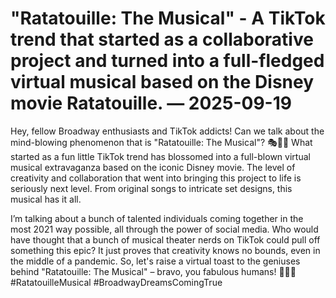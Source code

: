 # "Ratatouille: The Musical" - A TikTok trend that started as a collaborative project and turned into a full-fledged virtual musical based on the Disney movie Ratatouille. — 2025-09-19

Hey, fellow Broadway enthusiasts and TikTok addicts! Can we talk about the mind-blowing phenomenon that is "Ratatouille: The Musical"? 🎭🐀✨ What started as a fun little TikTok trend has blossomed into a full-blown virtual musical extravaganza based on the iconic Disney movie. The level of creativity and collaboration that went into bringing this project to life is seriously next level. From original songs to intricate set designs, this musical has it all.

I’m talking about a bunch of talented individuals coming together in the most 2021 way possible, all through the power of social media. Who would have thought that a bunch of musical theater nerds on TikTok could pull off something this epic? It just proves that creativity knows no bounds, even in the middle of a pandemic. So, let's raise a virtual toast to the geniuses behind "Ratatouille: The Musical" – bravo, you fabulous humans! 🌟👏🏻 #RatatouilleMusical #BroadwayDreamsComingTrue